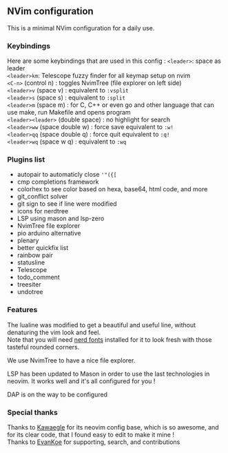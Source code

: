 ## NVim configuration

This is a minimal NVim configuration for a daily use.

### Keybindings

Here are some keybindings that are used in this config :
`<leader>`: space as leader  
`<leader>km`: Telescope fuzzy finder for all keymap setup on nvim  
`<C-n>` (control n) : toggles NvimTree (file explorer on left side)  
`<leader>v` (space v) : equivalent to `:vsplit`  
`<leader>s` (space s) : equivalent to `:split`  
`<leader>m` (space m) : for C, C++ or even go and other language that can use make, run Makefile and opens program  
`<leader><leader>` (double space) : no highlight for search  
`<leader>ww` (space double w) : force save equivalent to `:w!`  
`<leader>qq` (space double q) : force quit equivalent to `:q!`  
`<leader>wq` (space w q) : equivalent to `:wq`  

### Plugins list
- autopair to automaticly close `'"({[`
- cmp completions framework 
- colorhex to see color based on hexa, base64, html code, and more
- git_conflict solver
- git sign to see if line were modified
- icons for nerdtree
- LSP using mason and lsp-zero
- NvimTree file explorer
- pio arduino alternative
- plenary
- better quickfix list 
- rainbow pair 
- statusline 
- Telescope
- todo_comment 
- treesiter
- undotree

### Features

The lualine was modified to get a beautiful and useful line, without denaturing the vim look and feel.  
Note that you will need [nerd fonts](https://github.com/ryanoasis/nerd-fonts) installed for it to look fresh with those tasteful rounded corners.

We use NvimTree to have a nice file explorer.

LSP has been updated to Mason in order to use the last technologies in neovim. It works well and it's all configured for you !

DAP is on the way to be configured

### Special thanks

Thanks to [Kawaegle](https://github.com/kawaegle) for its neovim config base, which is so awesome, and for its clear code, that I found easy to edit to make it mine !  
Thanks to [EvanKoe](https://github.com/evankoe) for supporting, search, and contributions  
